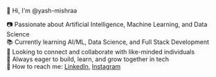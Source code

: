 👋 Hi, I'm @yash-mishraa  
  
📷 Passionate about Artificial Intelligence, Machine Learning, and Data Science  
📚 Currently learning AI/ML, Data Science, and Full Stack Development  
🤝 Looking to connect and collaborate with like-minded individuals  
📘 Always eager to build, learn, and grow together in tech  
💬 How to reach me: [LinkedIn](https://www.linkedin.com/in/yash-mishra-700b2333b), [Instagram](https://www.instagram.com/yashcantsee?igsh=ZjFvbW9tYjhjMnNn)
